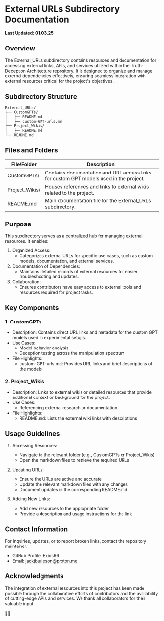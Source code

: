 # External URLs Subdirectory Documentation

**Last Updated: 01.03.25**

## Overview

The External_URLs subdirectory contains resources and documentation for accessing external links, APIs, and services utilized within the Truth-Deception Architecture repository. It is designed to organize and manage external dependencies effectively, ensuring seamless integration with external resources critical for the project's objectives.

## Subdirectory Structure

```bash
External_URLs/
├── CustomGPTs/
│   ├── README.md
│   ├── custom-GPT-urls.md
├── Project_Wikis/
│   ├── README.md
└── README.md
```

## Files and Folders

| File/Folder | Description |
|------------|-------------|
| CustomGPTs/ | Contains documentation and URL access links for custom GPT models used in the project. |
| Project_Wikis/ | Houses references and links to external wikis related to the project. |
| README.md | Main documentation file for the External_URLs subdirectory. |

## Purpose

This subdirectory serves as a centralized hub for managing external resources. It enables:

1. Organized Access:
   - Categorizes external URLs for specific use cases, such as custom models, documentation, and external services.
2. Documentation of Dependencies:
   - Maintains detailed records of external resources for easier troubleshooting and updates.
3. Collaboration:
   - Ensures contributors have easy access to external tools and resources required for project tasks.

## Key Components

### 1. CustomGPTs
- Description: Contains direct URL links and metadata for the custom GPT models used in experimental setups.
- Use Cases:
  - Model behavior analysis
  - Deception testing across the manipulation spectrum
- File Highlights:
  - custom-GPT-urls.md: Provides URL links and brief descriptions of the models

### 2. Project_Wikis
- Description: Links to external wikis or detailed resources that provide additional context or background for the project.
- Use Cases:
  - Referencing external research or documentation
- File Highlights:
  - README.md: Lists the external wiki links with descriptions

## Usage Guidelines

1. Accessing Resources:
   - Navigate to the relevant folder (e.g., CustomGPTs or Project_Wikis)
   - Open the markdown files to retrieve the required URLs

2. Updating URLs:
   - Ensure the URLs are active and accurate
   - Update the relevant markdown files with any changes
   - Document updates in the corresponding README.md

3. Adding New Links:
   - Add new resources to the appropriate folder
   - Provide a description and usage instructions for the link

## Contact Information

For inquiries, updates, or to report broken links, contact the repository maintainer:
- GitHub Profile: Exios66
- Email: jackjburleson@proton.me

## Acknowledgments

The integration of external resources into this project has been made possible through the collaborative efforts of contributors and the availability of cutting-edge APIs and services. We thank all collaborators for their valuable input.

🎩💫